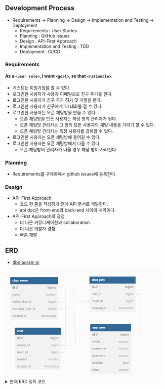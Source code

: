 ## Development Process
- Requirements -> Planning -> Design -> Implementation and Testing -> Deployment
  - Requirements : User Stories
  - Planning : GitHub Issues
  - Design : API-First Approach
  - Implementation and Testing : TDD
  - Deployment : CI/CD

### Requirements
#### As a `<user role>`, I want `<goal>`, so that `<rationale>`.
- 게스트는 회원가입을 할 수 있다.
- 로그인한 사용자가 사용자 이메일로로 친구 추가를 한다.
- 로그인한 사용자가 친구 추가 허가 및 거절을 한다.
- 로그인한 사용자가 친구에게 1:1 대화를 걸 수 있다.
- 로그인한 사용자는 오픈 채팅방을 만들 수 있다.
  - 오픈 채팅방을 만든 사용자는 해당 방의 관리자가 된다.
  - 오픈 채팅방 관리자는 그 방의 모든 사용자의 채팅 내용을 가리기 할 수 있다.
  - 오픈 채팅방 관리자는 특정 사용자를 강퇴할 수 있다.
- 로그인한 사용자는 오픈 채팅방에 들어갈 수 있다.
- 로그인한 사용자는 오픈 채팅방에서 나올 수 있다.
  - 오픈 채팅방의 관리자가 나올 경우 해당 방이 사라진다.

### Planning
- Requirements를 구체화해서 github issues에 등록한다.

### Design
- API-First Approach
  - 코드 한 줄을 작성하기 전에 API 문서를 개발한다.
  - api doc은 front-end와 back-end 사이의 계약이다.
- API-First Approach의 장점
  - 더 나은 커뮤니케이션과 collaboration
  - 더 나은 개발자 경험
  - 빠른 개발


## ERD
- [dbdiagram.io](https://dbdiagram.io/d)

<img alt="ERD 이미지" src="./resources/erd.png" >

<details>
  <summary> 현재 ERD 정의 코드</summary>

```
Table app_user {
id bigint [primary key]
email varchar
username varchar
password varchar
enabled bool
roles varchar
}

Table chat {
id bigint [primary key]
sender_id bigint
room_id bigint
content varchar
created_at timestamp
}

Table chat_room{
id bigint [primary key]
name varchar
notice_chat_id bigint
manager_user_id bigint [ref: - app_user.id]
created_at timestamp
}

Table chat_join{
id bigint [primary key]
user_id bigint
room_id bigint
created_at timestamp
}


Ref: chat.sender_id > app_user.id // many-to-one
Ref: chat.room_id > chat_room.id
Ref: chat_room.notice_chat_id > chat.id
Ref: chat_join.user_id > app_user.id
Ref: chat_join.room_id > chat_room.id
```
</details>
